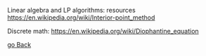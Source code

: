 Linear algebra and LP algorithms:
resources
https://en.wikipedia.org/wiki/Interior-point_method

Discrete math:
https://en.wikipedia.org/wiki/Diophantine_equation


[go Back](../)
